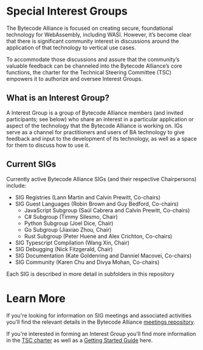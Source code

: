 # Special Interest Groups

The Bytecode Alliance is focused on creating secure, foundational technology for WebAssembly, including WASI. However, it’s become clear that there is significant community interest in discussions around the application of that technology to vertical use cases.

To accommodate those discussions and assure that the community’s valuable feedback can be channeled into the Bytecode Alliance’s core functions, the charter for the Technical Steering Committee (TSC) empowers it to authorize and oversee Interest Groups.

## What is an Interest Group?

A Interest Group is a group of Bytecode Alliance members (and invited participants; see below) who share an interest in a particular application or aspect of the technology that the Bytecode Alliance is working on. IGs serve as a channel for practitioners and users of BA technology to give feedback and input to the development of its technology, as well as a space for them to discuss how to use it.

## Current SIGs

Currently active Bytecode Alliance SIGs (and their respective Chairpersons) include:
* SIG Registries (Lann Martin and Calvin Prewitt, Co-chairs)
* SIG Guest Languages (Robin Brown and Guy Bedford, Co-chairs)
  * JavaScript Subgroup  (Saúl Cabrera and Calvin Prewitt, Co-chairs)
  * C# Subgroup (Timmy Silesmo, Chair)
  * Python Subgroup (Joel Dice, Chair)
  * Go Subgroup (Jiaxiao Zhou, Chair)
  * Rust Subgroup (Peter Huene and Alex Crichton, Co-chairs)
* SIG Typescript Compilation (Wang Xin, Chair)
* SIG Debugging (Nick Fitzgerald, Chair)
* SIG Documentation (Kate Goldenring and Danniel Macovei, Co-chairs)
* SIG Community (Karen Chu and Divya Mohan, Co-chairs)

Each SIG is described in more detail in subfolders in this repository

# Learn More

If you're looking for information on SIG meetings and associated activities you'll find the relevant details in the Bytecode Alliance [meetings repository](https://github.com/bytecodealliance/meetings).

If you're interested in forming an Interest Group you'll find more information in the [TSC charter](https://github.com/bytecodealliance/governance/blob/main/TSC/charter.md) as well as a [Getting Started Guide](https://github.com/bytecodealliance/governance/blob/main/SIGs/getting-started-guide.md) here.
